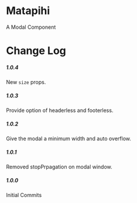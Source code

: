 # Matapihi

A Modal Component

# Change Log

##### 1.0.4

New `size` props.

##### 1.0.3

Provide option of headerless and footerless.

##### 1.0.2

Give the modal a minimum width and auto overflow.

##### 1.0.1

Removed stopPrpagation on modal window.

##### 1.0.0

Initial Commits
